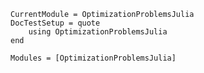 ```@meta
CurrentModule = OptimizationProblemsJulia
DocTestSetup = quote
    using OptimizationProblemsJulia
end
```


```@autodocs
Modules = [OptimizationProblemsJulia]
```
